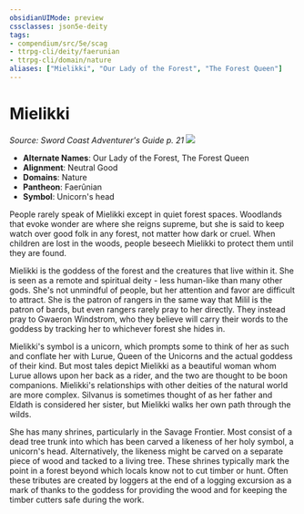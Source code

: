 ```yaml
---
obsidianUIMode: preview
cssclasses: json5e-deity
tags:
- compendium/src/5e/scag
- ttrpg-cli/deity/faerunian
- ttrpg-cli/domain/nature
aliases: ["Mielikki", "Our Lady of the Forest", "The Forest Queen"]
---
```

# Mielikki
*Source: Sword Coast Adventurer's Guide p. 21* 
![](/3-Mechanics/CLI/deities/img/scag-symbol-of-mielikki.webp#symbol)

- **Alternate Names**: Our Lady of the Forest, The Forest Queen
- **Alignment**: Neutral Good
- **Domains**: Nature
- **Pantheon**: Faerûnian
- **Symbol**: Unicorn's head

People rarely speak of Mielikki except in quiet forest spaces. Woodlands that evoke wonder are where she reigns supreme, but she is said to keep watch over good folk in any forest, not matter how dark or cruel. When children are lost in the woods, people beseech Mielikki to protect them until they are found.

Mielikki is the goddess of the forest and the creatures that live within it. She is seen as a remote and spiritual deity - less human-like than many other gods. She's not unmindful of people, but her attention and favor are difficult to attract. She is the patron of rangers in the same way that Milil is the patron of bards, but even rangers rarely pray to her directly. They instead pray to Gwaeron Windstrom, who they believe will carry their words to the goddess by tracking her to whichever forest she hides in.

Mielikki's symbol is a unicorn, which prompts some to think of her as such and conflate her with Lurue, Queen of the Unicorns and the actual goddess of their kind. But most tales depict Mielikki as a beautiful woman whom Lurue allows upon her back as a rider, and the two are thought to be boon companions. Mielikki's relationships with other deities of the natural world are more complex. Silvanus is sometimes thought of as her father and Eldath is considered her sister, but Mielikki walks her own path through the wilds.

She has many shrines, particularly in the Savage Frontier. Most consist of a dead tree trunk into which has been carved a likeness of her holy symbol, a unicorn's head. Alternatively, the likeness might be carved on a separate piece of wood and tacked to a living tree. These shrines typically mark the point in a forest beyond which locals know not to cut timber or hunt. Often these tributes are created by loggers at the end of a logging excursion as a mark of thanks to the goddess for providing the wood and for keeping the timber cutters safe during the work.